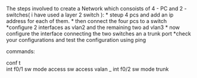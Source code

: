 The steps involved to create a Network which consoists of 4 - PC  and 2 - switches( i have used a layer 2 switch ):
     * steup 4 pcs and add an ip address for each of them.
     * then connect the four pcs to a switch
     *configure 2 interfaces as vlan2 and the remaining two ad vlan3
     * now configure the interface connecting the two switches an a trunk port
     *check your configurations and test the configuration using ping 

commands:

conf t  
int f0/1
sw mode access
sw access valan _
int f0/2
sw mode trunk

